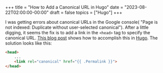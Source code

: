 +++
title = "How to Add a Canonical URL in Hugo"
date = "2023-08-22T02:00:00-00:00"
draft = false
topics = ["Hugo"]
+++

I was getting errors about canonical URLs in the Google console( "Page is not indexed: Duplicate without user-selected canonical"). After a little digging, it seems the fix is to add a link in the `<head>` tag to specify the canonical URL. [This blog post](https://qameta.com/posts/define-canonical-url-in-a-hugo-theme/) shows how to accomplish this in [Hugo](https://gohugo.io/). The solution looks like this:

```html
<head>
    ...
    <link rel="canonical" href="{{ .Permalink }}">
</head>
```

